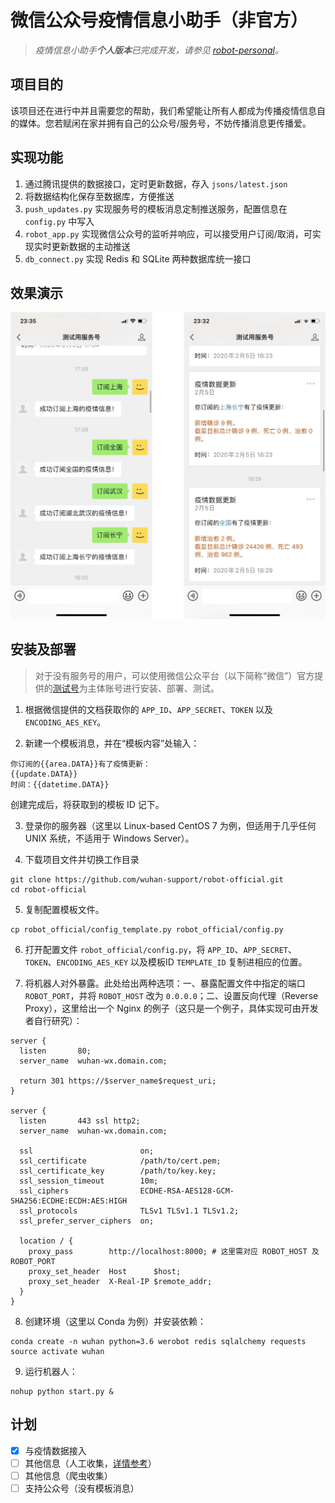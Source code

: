 # 微信公众号疫情信息小助手（非官方）

> *疫情信息小助手**个人版本**已完成开发，请参见 [robot-personal](https://github.com/wuhan-support/robot-personal)。*


## 项目目的
该项目还在进行中并且需要您的帮助，我们希望能让所有人都成为传播疫情信息自的媒体。您若赋闲在家并拥有自己的公众号/服务号，不妨传播消息更传播爱。


## 实现功能
1. 通过腾讯提供的数据接口，定时更新数据，存入 `jsons/latest.json`
2. 将数据结构化保存至数据库，方便推送
3. `push_updates.py` 实现服务号的模板消息定制推送服务，配置信息在 `config.py` 中写入
4. `robot_app.py` 实现微信公众号的监听并响应，可以接受用户订阅/取消，可实现实时更新数据的主动推送
5. `db_connect.py` 实现 Redis 和 SQLite 两种数据库统一接口


## 效果演示

![订阅演示](./assets/images/subscription-demo.jpg)


## 安装及部署

> 对于没有服务号的用户，可以使用微信公众平台（以下简称“微信”）官方提供的[测试号](https://mp.weixin.qq.com/debug/cgi-bin/sandbox?t=sandbox/login)为主体账号进行安装、部署、测试。

1. 根据微信提供的文档获取你的 `APP_ID`、`APP_SECRET`、`TOKEN` 以及 `ENCODING_AES_KEY`。

2. 新建一个模板消息，并在“模板内容”处输入：
```
你订阅的{{area.DATA}}有了疫情更新：
{{update.DATA}}
时间：{{datetime.DATA}}
```
创建完成后，将获取到的模板 ID 记下。

3. 登录你的服务器（这里以 Linux-based CentOS 7 为例，但适用于几乎任何 UNIX 系统，不适用于 Windows Server）。

4. 下载项目文件并切换工作目录
```shell
git clone https://github.com/wuhan-support/robot-official.git
cd robot-official
```

5. 复制配置模板文件。
```shell
cp robot_official/config_template.py robot_official/config.py
```

6. 打开配置文件 `robot_official/config.py`，将 `APP_ID`、`APP_SECRET`、`TOKEN`、`ENCODING_AES_KEY` 以及模板ID `TEMPLATE_ID` 复制进相应的位置。

7. 将机器人对外暴露。此处给出两种选项：一、暴露配置文件中指定的端口 `ROBOT_PORT`，并将 `ROBOT_HOST` 改为 `0.0.0.0`；二、设置反向代理（Reverse  Proxy），这里给出一个 Nginx 的例子（这只是一个例子，具体实现可由开发者自行研究）：
```nginx
server {
  listen       80;
  server_name  wuhan-wx.domain.com;

  return 301 https://$server_name$request_uri;
}

server {
  listen       443 ssl http2;
  server_name  wuhan-wx.domain.com;

  ssl                        on;
  ssl_certificate            /path/to/cert.pem;
  ssl_certificate_key        /path/to/key.key;
  ssl_session_timeout        10m;
  ssl_ciphers                ECDHE-RSA-AES128-GCM-SHA256:ECDHE:ECDH:AES:HIGH
  ssl_protocols              TLSv1 TLSv1.1 TLSv1.2;
  ssl_prefer_server_ciphers  on;

  location / {
    proxy_pass        http://localhost:8000; # 这里需对应 ROBOT_HOST 及 ROBOT_PORT
    proxy_set_header  Host      $host;
    proxy_set_header  X-Real-IP $remote_addr;
  }
}
```

8. 创建环境（这里以 Conda 为例）并安装依赖：
```shell
conda create -n wuhan python=3.6 werobot redis sqlalchemy requests
source activate wuhan
```

9. 运行机器人：
```shell
nohup python start.py &
```


## 计划
- [x] 与疫情数据接入
- [ ] 其他信息（人工收集，[详情参考](http://feiyan.help)）
- [ ] 其他信息（爬虫收集）
- [ ] 支持公众号（没有模板消息）
